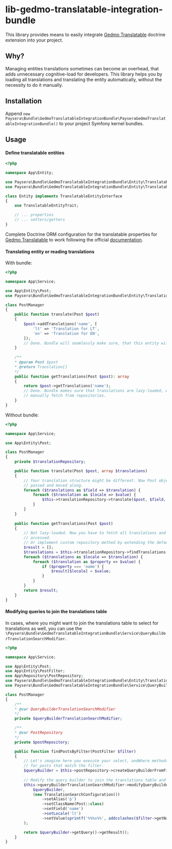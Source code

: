 # lib-gedmo-translatable-integration-bundle

This library provides means to easily integrate [Gedmo Translatable](https://github.com/Atlantic18/DoctrineExtensions/blob/v2.4.x/doc/translatable.md) doctrine extension into your project.

## Why?

Managing entities translations sometimes can become an overhead, that adds unnecessary cognitive-load for developers. This
library helps you by loading all translations and translating the entity automatically, without the necessity to do it manually.

## Installation

Append `new Paysera\Bundle\GedmoTranslatableIntegrationBundle\PayseraGedmoTranslatableIntegrationBundle()` to your project
Symfony kernel bundles.

## Usage

#### Define translatable entities

```php
<?php

namespace App\Entity;

use Paysera\Bundle\GedmoTranslatableIntegrationBundle\Entity\TranslatableEntityInterface;
use Paysera\Bundle\GedmoTranslatableIntegrationBundle\Entity\TranslatableEntityTrait;

class Entity implements TranslatableEntityInterface
{
    use TranslatableEntityTrait;

    // ... properties
    // ... setters/getters
}
```

Complete Doctrine ORM configuration for the translatable properties for 
[Gedmo Translatable](https://github.com/Atlantic18/DoctrineExtensions/blob/v2.4.x/doc/translatable.md) to work following 
the official [documentation](https://github.com/Atlantic18/DoctrineExtensions/blob/v2.4.x/doc/translatable.md).

#### Translating entity or reading translations

With bundle:

```php
<?php

namespace App\Service;

use App\Entity\Post;
use Paysera\Bundle\GedmoTranslatableIntegrationBundle\Entity\Translation;

class PostManager
{
    public function translate(Post $post)
    {
        $post->addTranslations('name', [
            'lt' => 'Translation for LT',
            'en' => 'Translation for EN',
        ]);
        // Done. Bundle will seamlessly make sure, that this entity will be translated using Gedmo extension.
    }
    
    /**
    * @param Post $post
    * @return Translation[]
    */  
    public function getTranslations(Post $post): array
    {
        return $post->getTranslations('name');
        // Done. Bundle makes sure that translations are lazy-loaded, when accessed. This is done without necessity to
        // manually fetch from repositories. 
    }
}
```

Without bundle:

```php
<?php

namespace App\Service;

use App\Entity\Post;

class PostManager
{
    private $translationRepository;

    public function translate(Post $post, array $translations)
    {
        // Your translation structure might be different. Now Post object is coupled with translations and have to be 
        // passed and moved along.
        foreach ($translations as $field => $translation) {
            foreach ($translation as $locale => $value) {
                $this->translationRepository->translate($post, $field, $locale, $value);
            }
        }
    }
    
    public function getTranslations(Post $post)
    {
        // Not lazy-loaded. Now you have to fetch all translations and set them somewhere, but not sure if they will be
        // accessed.
        // Or implement custom repository method by extending the default Gedmo repository.
        $result = [];
        $translations = $this->translationRepository->findTranslations($post);
        foreach ($translations as $locale => $translation) {
            foreach ($translation as $property => $value) {
                if ($property === 'name') {
                    $result[$locale] = $value;
                }
            }
        }   
        return $result;
    }
}
```

#### Modifying queries to join the translations table

In cases, where you might want to join the translations table to select for translations as well, you can use the 
`\Paysera\Bundle\GedmoTranslatableIntegrationBundle\Service\QueryBuilderTranslationSearchModifier`.

```php
<?php

namespace App\Service;

use App\Entity\Post;
use App\Entity\PostFilter;
use App\Repository\PostRepository;
use Paysera\Bundle\GedmoTranslatableIntegrationBundle\Entity\TranslationSearchConfiguration;
use Paysera\Bundle\GedmoTranslatableIntegrationBundle\Service\QueryBuilderTranslationSearchModifier;

class PostManager
{
    /**
    * @var QueryBuilderTranslationSearchModifier
    */
    private $queryBuilderTranslationSearchModifier;

    /**
    * @var PostRepository
    */
    private $postRepository;

    public function findPostsByFilter(PostFilter $filter)
    {
        // Let's imagine here you execute your select, andWhere methods to construct a query builder that would search
        // for posts that match the filter.
        $queryBuilder = $this->postRepository->createQueryBuilderFromFilter($filter);
        
        // Modify the query builder to join the translations table and also select posts that match the translation.
        $this->queryBuilderTranslationSearchModifier->modifyQueryBuilder(
            $queryBuilder,
            (new TranslationSearchConfiguration())
                ->setAlias('p')
                ->setClassName(Post::class)
                ->setField('name')
                ->setLocale('lt')
                ->setValue(sprintf('%%%s%%', addcslashes($filter->getName(), '%_')))
        );

        return $queryBuilder->getQuery()->getResult();
    }
}
```
